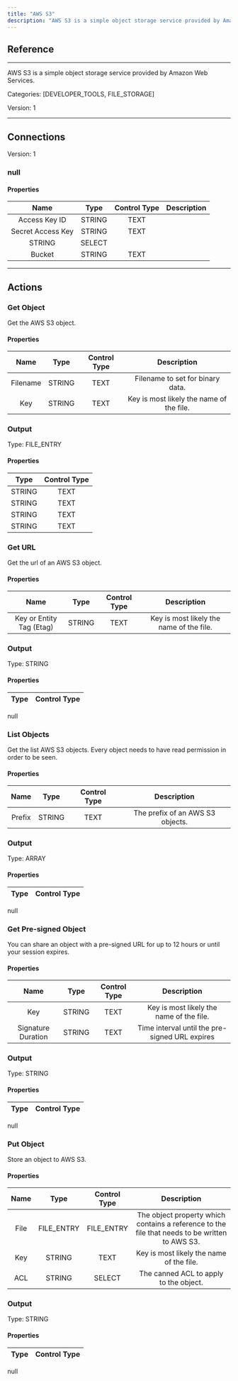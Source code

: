 ```yaml
---
title: "AWS S3"
description: "AWS S3 is a simple object storage service provided by Amazon Web Services."
---
```

## Reference
<hr />

AWS S3 is a simple object storage service provided by Amazon Web Services.


Categories: [DEVELOPER_TOOLS, FILE_STORAGE]


Version: 1

<hr />



## Connections

Version: 1


### null

#### Properties

|      Name      |     Type     |     Control Type     |     Description     |
|:--------------:|:------------:|:--------------------:|:-------------------:|
| Access Key ID | STRING | TEXT  |  |
| Secret Access Key | STRING | TEXT  |  |
| STRING | SELECT  |
| Bucket | STRING | TEXT  |  |





<hr />





## Actions


### Get Object
Get the AWS S3 object.

#### Properties

|      Name      |     Type     |     Control Type     |     Description     |
|:--------------:|:------------:|:--------------------:|:-------------------:|
| Filename | STRING | TEXT  |  Filename to set for binary data.  |
| Key | STRING | TEXT  |  Key is most likely the name of the file.  |


### Output



Type: FILE_ENTRY

#### Properties

|     Type     |     Control Type     |
|:------------:|:--------------------:|
| STRING | TEXT  |
| STRING | TEXT  |
| STRING | TEXT  |
| STRING | TEXT  |





### Get URL
Get the url of an AWS S3 object.

#### Properties

|      Name      |     Type     |     Control Type     |     Description     |
|:--------------:|:------------:|:--------------------:|:-------------------:|
| Key or Entity Tag (Etag) | STRING | TEXT  |  Key is most likely the name of the file.  |


### Output



Type: STRING

#### Properties

|     Type     |     Control Type     |
|:------------:|:--------------------:|
null





### List Objects
Get the list AWS S3 objects. Every object needs to have read permission in order to be seen.

#### Properties

|      Name      |     Type     |     Control Type     |     Description     |
|:--------------:|:------------:|:--------------------:|:-------------------:|
| Prefix | STRING | TEXT  |  The prefix of an AWS S3 objects.  |


### Output



Type: ARRAY

#### Properties

|     Type     |     Control Type     |
|:------------:|:--------------------:|
null





### Get Pre-signed Object
You can share an object with a pre-signed URL for up to 12 hours or until your session expires.

#### Properties

|      Name      |     Type     |     Control Type     |     Description     |
|:--------------:|:------------:|:--------------------:|:-------------------:|
| Key | STRING | TEXT  |  Key is most likely the name of the file.  |
| Signature Duration | STRING | TEXT  |  Time interval until the pre-signed URL expires  |


### Output



Type: STRING

#### Properties

|     Type     |     Control Type     |
|:------------:|:--------------------:|
null





### Put Object
Store an object to AWS S3.

#### Properties

|      Name      |     Type     |     Control Type     |     Description     |
|:--------------:|:------------:|:--------------------:|:-------------------:|
| File | FILE_ENTRY | FILE_ENTRY  |  The object property which contains a reference to the file that needs to be written to AWS S3.  |
| Key | STRING | TEXT  |  Key is most likely the name of the file.  |
| ACL | STRING | SELECT  |  The canned ACL to apply to the object.  |


### Output



Type: STRING

#### Properties

|     Type     |     Control Type     |
|:------------:|:--------------------:|
null





